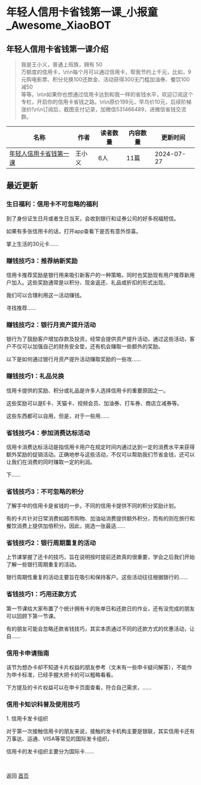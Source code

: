 # 年轻人信用卡省钱第一课_小报童_Awesome_XiaoBOT

## 年轻人信用卡省钱第一课介绍
> 我是王小义，普通上班族，拥有 50  
万额度的信用卡，\n\n每个月可以通过信用卡，帮我节约上千元，比如，9元购电影票、积分兑换100还款金、活动获得300无门槛加油券、餐饮100减50  
等等。\n\n如果你也想通过信用卡达到和我一样的省钱水平，欢迎订阅这个专栏，开启你的信用卡省钱之路。\n\n原价199元，早鸟价10元，后续阶梯涨价!\n\n订阅后，截图支付记录，加微信531466489，进微信省钱交流群。  
  


|名称|作者|读者数量|内容数量|更新时间|
|---|---|---|---|---|
|[年轻人信用卡省钱第一课](https://xiaobot.net/p/CreditCard?refer=0b133df9-27dc-423b-8101-639049001c13)|王小义|6人|11篇|2024-07-27|

## 最近更新
### 生日福利：信用卡不可忽略的福利

到了身份证生日月或者生日当天，会收到银行和证券公司的好多祝福短信。

如果有多张信用卡的话，打开app查看下是否有意外惊喜。

掌上生活的30元卡......

### 赚钱技巧3：推荐纳新奖励

信用卡推荐奖励是银行用来吸引新客户的一种策略，同时也奖励现有用户推荐新用户加入。这些奖励通常是以积分、现金返还、礼品或折扣的形式出现。

我们可以合理利用这一活动赚钱。

寻找推荐......

### 赚钱技巧2：银行月资产提升活动

银行为了鼓励客户增加存款及投资，经常会提供资产提升活动，通过这些活动，客户不仅可以加强自己的财务安全垫，还有机会赚取一些额外的奖励。

以下是如何通过银行月资产提升活动赚取奖励的一些攻......

### 赚钱技巧1：礼品兑换

信用卡提供的奖励、积分或礼品是许多人选择信用卡的重要原因之一。

这些奖励可以是E卡、天猫卡、视频会员、加油券、打车券、商店立减券等。

这些东西都可以自用，但是，对于一些用......

### 省钱技巧4：参加消费达标活动

信用卡消费达标活动是指信用卡用户在规定时间内通过达到一定的消费水平来获得额外奖励的促销活动。正确地参与这些活动，不仅可以帮助我们节省金钱，还可以让我们在消费的同时赚取一定的利润。

下......

### 省钱技巧3：不可忽略的积分

了解手中的信用卡是省钱的一步。不同的信用卡提供不同的积分奖励计划。

有的卡片针对日常消费如超市购物、加油站消费提供额外积分，而有的则在旅行和餐饮消费上提供加倍积分。因此，挑选一张最适......

### 省钱技巧2：银行周期重复的活动

上节课掌握了还卡的技巧，旨在说明按时提前还款真的很重要，学会之后我们开始了解一些银行周期重复的活动。

银行周期性重复的活动主要旨在吸引和保持客户。这些活动往往根据银行的......

### 省钱技巧1：巧用还款方式

第一节课给大家布置了个统计拥有卡的账单日和还款日的作业，还有没完成的朋友可以回顾下第一节课。

有的朋友可能会忽略还款省钱技巧，其实本质通过不同的还款方式的优惠活动，让自......

### 信用卡申请指南

该节为想办卡却不知道卡片权益的朋友参考（文末有一些申卡疑问解答），不能作为申卡标准，已经手握大把卡的可以粗略看看。

下方提及的卡片权益可以在申卡页面查看，符合自己需求，......

### 信用卡知识科普及使用技巧

1\. 信用卡发卡组织

对于第一次接触信用卡的朋友来说，接触的发卡机构主要是银联，其实信用卡还有万事达、运通、VISA等常见的国际发卡组织，

信用卡的发卡组织主要分为国际卡......


<a href="https://github.com/Reno9527/awesome-xiaobot" style="color: white; text-decoration: none;">awesome-xiaobot</a>

返回 [首页](../README.md)
